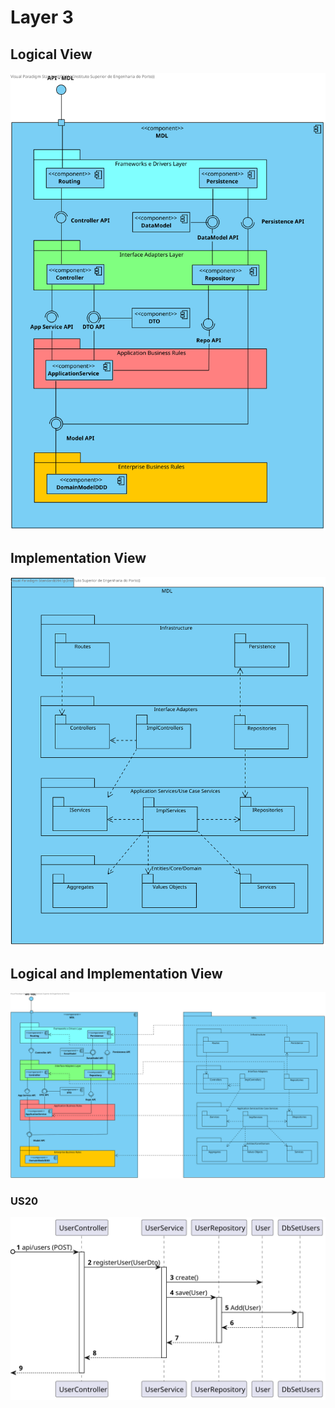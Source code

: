 # Layer 3

## Logical View
![LogicalViewLogistics](Diagrams/LogicalView.svg)

## Implementation View
![ImplementationViewLogistics](Diagrams/ImplementationView.svg)

## Logical and Implementation View
![LogicalAndImplementationLogistics](Diagrams/LogicalAndImplementation.svg)


### US20
![US20](../US_20/Diagrams/Level3/ProcessView.svg)